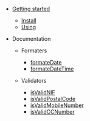 * [Getting started]()
    * [Install](?id=🔰-how-to-install)
    * [Using](?id=🚀-how-to-use)

* Documentation
    * Formaters
        * [formateDate](formaters.md?id=formatdate)
        * [formateDateTime](formaters.md?id=formatdatetime)
   
    * Validators
        * [isValidNIF](validators.md?id=isvalidnifnif-string)
        * [isValidPostalCode](validators.md?id=isvalidpostalcodepostalcode-string)
        * [isValidMobileNumber](validators.md?id=isvalidmobilenumbermobilenumber-string)
        * [isValidCCNumber](validators.md?id=isvalidccnumbercitizencardnumber-string)

